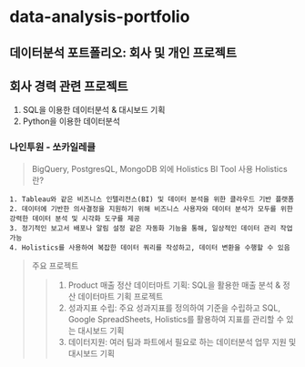 # data-analysis-portfolio
데이터분석 포트폴리오: 회사 및 개인 프로젝트
---
## 회사 경력 관련 프로젝트
1. SQL을 이용한 데이터분석 & 대시보드 기획
2. Python을 이용한 데이터분석

### 나인투원 - 쏘카일레클
> BigQuery, PostgresQL, MongoDB 외에 Holistics BI Tool 사용
> Holistics란?
```
1. Tableau와 같은 비즈니스 인텔리전스(BI) 및 데이터 분석을 위한 클라우드 기반 플랫폼
2. 데이터에 기반한 의사결정을 지원하기 위해 비즈니스 사용자와 데이터 분석가 모두를 위한 강력한 데이터 분석 및 시각화 도구를 제공
3. 정기적인 보고서 배포나 알림 설정 같은 자동화 기능을 통해, 일상적인 데이터 관리 작업 가능
4. Holistics를 사용하여 복잡한 데이터 쿼리를 작성하고, 데이터 변환을 수행할 수 있음
```
> 주요 프로젝트
>> 1. Product 매출 정산 데이터마트 기획: SQL을 활용한 매출 분석 & 정산 데이터마트 기획 프로젝트
>> 2. 성과지표 수립: 주요 성과지표를 정의하여 기준을 수립하고 SQL, Google SpreadSheets, Holistics를 활용하여 지표를 관리할 수 있는 대시보드 기획
>> 3. 데이터지원: 여러 팀과 파트에서 필요로 하는 데이터분석 업무 지원 및 대시보드 기획
